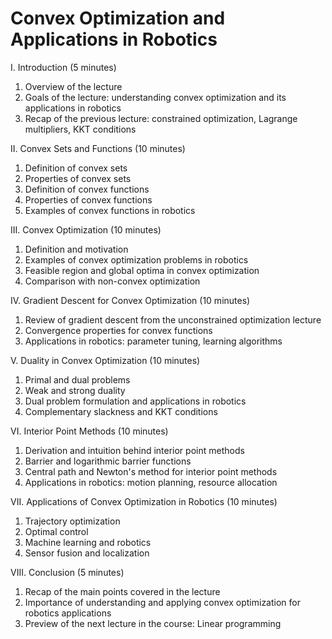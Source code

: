 # Convex Optimization and Applications in Robotics

I. Introduction (5 minutes)

1. Overview of the lecture
1. Goals of the lecture: understanding convex optimization and its applications in robotics
1. Recap of the previous lecture: constrained optimization, Lagrange multipliers, KKT conditions

II. Convex Sets and Functions (10 minutes)

1. Definition of convex sets
1. Properties of convex sets
1. Definition of convex functions
1. Properties of convex functions
1. Examples of convex functions in robotics

III. Convex Optimization (10 minutes)

1. Definition and motivation
1. Examples of convex optimization problems in robotics
1. Feasible region and global optima in convex optimization
1. Comparison with non-convex optimization

IV. Gradient Descent for Convex Optimization (10 minutes)

1. Review of gradient descent from the unconstrained optimization lecture
1. Convergence properties for convex functions
1. Applications in robotics: parameter tuning, learning algorithms

V. Duality in Convex Optimization (10 minutes)

1. Primal and dual problems
1. Weak and strong duality
1. Dual problem formulation and applications in robotics
1. Complementary slackness and KKT conditions

VI. Interior Point Methods (10 minutes)

1. Derivation and intuition behind interior point methods
1. Barrier and logarithmic barrier functions
1. Central path and Newton's method for interior point methods
1. Applications in robotics: motion planning, resource allocation

VII. Applications of Convex Optimization in Robotics (10 minutes)

1. Trajectory optimization
1. Optimal control
1. Machine learning and robotics
1. Sensor fusion and localization

VIII. Conclusion (5 minutes)

1. Recap of the main points covered in the lecture
1. Importance of understanding and applying convex optimization for robotics applications
1. Preview of the next lecture in the course: Linear programming
